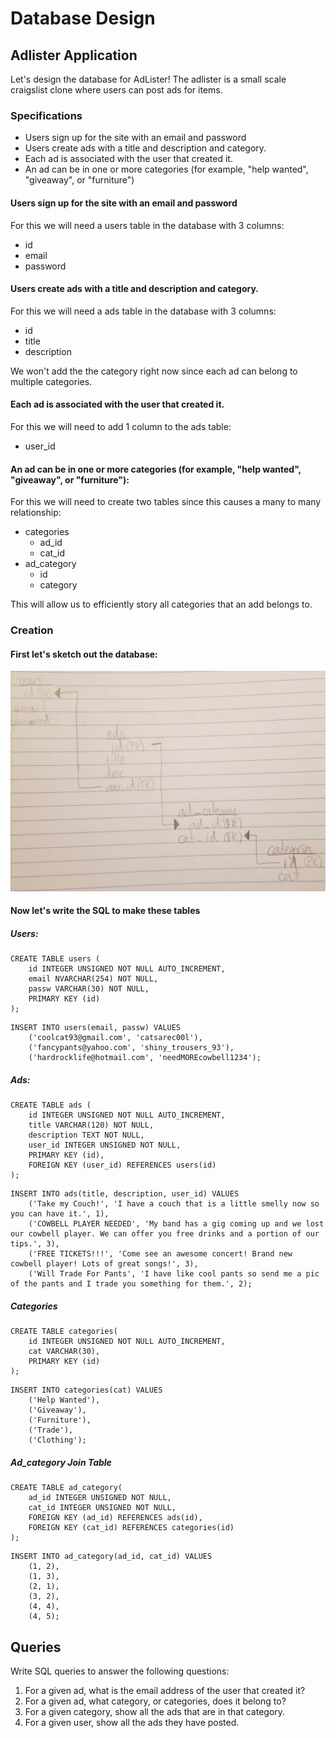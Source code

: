 # Database Design

## Adlister Application
Let's design the database for AdLister! The adlister is a small scale craigslist clone where users can post ads for items.

### Specifications

* Users sign up for the site with an email and password
* Users create ads with a title and description and category.
* Each ad is associated with the user that created it.
* An ad can be in one or more categories (for example, "help wanted", "giveaway", or "furniture")

#### Users sign up for the site with an email and password

For this we will need a users table in the database with 3 columns:

* id
* email
* password

#### Users create ads with a title and description and category.

For this we will need a ads table in the database with 3 columns:

* id
* title
* description

We won't add the the category right now since each ad can belong to multiple categories.

#### Each ad is associated with the user that created it.

For this we will need to add 1 column to the ads table:

* user_id

#### An ad can be in one or more categories (for example, "help wanted", "giveaway", or "furniture"):

For this we will need to create two tables since this causes a many to many relationship:

* categories
    * ad_id
    * cat_id
* ad_category
    * id
    * category
    
This will allow us to efficiently story all categories that an add belongs to.


### Creation

#### First let's sketch out the database:

![Sketch of adlister database that shows the relationships between the tables](adlister_database_sketch.jpg)

#### Now let's write the SQL to make these tables

##### Users:

```mysql
CREATE TABLE users (
	id INTEGER UNSIGNED NOT NULL AUTO_INCREMENT,
	email NVARCHAR(254) NOT NULL,
	passw VARCHAR(30) NOT NULL,
	PRIMARY KEY (id)
);
```

```mysql
INSERT INTO users(email, passw) VALUES
	('coolcat93@gmail.com', 'catsarec00l'),
	('fancypants@yahoo.com', 'shiny_trousers_93'),
	('hardrocklife@hotmail.com', 'needMOREcowbell1234');
```

##### Ads:

```mysql
CREATE TABLE ads (
	id INTEGER UNSIGNED NOT NULL AUTO_INCREMENT,
	title VARCHAR(120) NOT NULL,
	description TEXT NOT NULL,
	user_id INTEGER UNSIGNED NOT NULL,
	PRIMARY KEY (id),
	FOREIGN KEY (user_id) REFERENCES users(id)
);
```

``` mysql
INSERT INTO ads(title, description, user_id) VALUES
	('Take my Couch!', 'I have a couch that is a little smelly now so you can have it.', 1),
	('COWBELL PLAYER NEEDED', 'My band has a gig coming up and we lost our cowbell player. We can offer you free drinks and a portion of our tips.', 3),
	('FREE TICKETS!!!', 'Come see an awesome concert! Brand new cowbell player! Lots of great songs!', 3),
	('Will Trade For Pants', 'I have like cool pants so send me a pic of the pants and I trade you something for them.', 2);
```
##### Categories

```mysql
CREATE TABLE categories(
	id INTEGER UNSIGNED NOT NULL AUTO_INCREMENT,
	cat VARCHAR(30),
	PRIMARY KEY (id)
);
```

```mysql
INSERT INTO categories(cat) VALUES
	('Help Wanted'),
	('Giveaway'),
	('Furniture'),
	('Trade'),
	('Clothing');
```

##### Ad_category Join Table

```mysql
CREATE TABLE ad_category(
	ad_id INTEGER UNSIGNED NOT NULL,
	cat_id INTEGER UNSIGNED NOT NULL,
	FOREIGN KEY (ad_id) REFERENCES ads(id),
	FOREIGN KEY (cat_id) REFERENCES categories(id)
);
```

```mysql
INSERT INTO ad_category(ad_id, cat_id) VALUES
	(1, 2),
	(1, 3),
	(2, 1),
	(3, 2),
	(4, 4),
	(4, 5);
```


## Queries

Write SQL queries to answer the following questions:

1. For a given ad, what is the email address of the user that created it?
2. For a given ad, what category, or categories, does it belong to?
3. For a given category, show all the ads that are in that category.
4. For a given user, show all the ads they have posted.